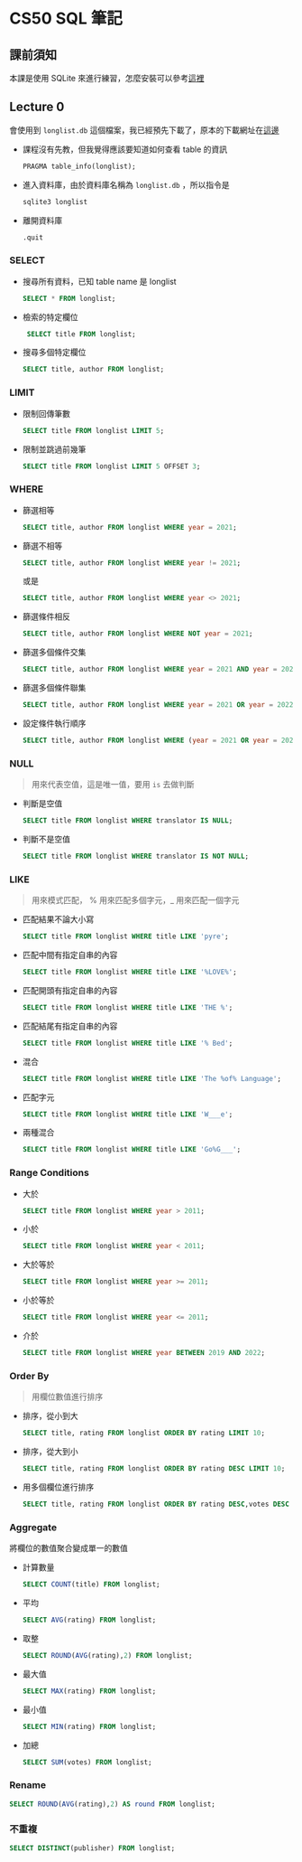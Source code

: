 # CS50 SQL 筆記

## 課前須知

本課是使用 SQLite 來進行練習，怎麼安裝可以參考[這裡](https://www.runoob.com/sqlite/sqlite-installation.html)

## **Lecture 0**

會使用到 `longlist.db` 這個檔案，我已經預先下載了，原本的下載網址在[這邊](https://cdn.cs50.net/sql/2023/x/lectures/0/src0/)



- 課程沒有先教，但我覺得應該要知道如何查看 table 的資訊

   ```sql
   PRAGMA table_info(longlist);
   ```

- 進入資料庫，由於資料庫名稱為 `longlist.db` ，所以指令是

   ```sql
   sqlite3 longlist
   ```

- 離開資料庫

   ```sql
   .quit
   ```

### **SELECT**

- 搜尋所有資料，已知 table name 是 longlist

   ```sql
   SELECT * FROM longlist;
   ```

- 檢索的特定欄位

   ```sql
    SELECT title FROM longlist;
   ```

- 搜尋多個特定欄位

   ```sql
   SELECT title, author FROM longlist; 
   ```

### **LIMIT**

- 限制回傳筆數

   ```sql
   SELECT title FROM longlist LIMIT 5;
   ```

- 限制並跳過前幾筆

   ```sql
   SELECT title FROM longlist LIMIT 5 OFFSET 3;
   ```

### **WHERE**

- 篩選相等

   ```sql
   SELECT title, author FROM longlist WHERE year = 2021;
   ```

- 篩選不相等

   ```sql
   SELECT title, author FROM longlist WHERE year != 2021;
   ```

   或是

   ```sql
   SELECT title, author FROM longlist WHERE year <> 2021;
   ```

- 篩選條件相反

   ```sql
   SELECT title, author FROM longlist WHERE NOT year = 2021;
   ```

- 篩選多個條件交集

   ```sql
   SELECT title, author FROM longlist WHERE year = 2021 AND year = 2022;
   ```

- 篩選多個條件聯集

   ```sql
   SELECT title, author FROM longlist WHERE year = 2021 OR year = 2022;
   ```

- 設定條件執行順序

   ```sql
   SELECT title, author FROM longlist WHERE (year = 2021 OR year = 2022) AND format != 'hardcover';
   ```

### **NULL**

> 用來代表空值，這是唯一值，要用 `is` 去做判斷

- 判斷是空值

   ```sql
   SELECT title FROM longlist WHERE translator IS NULL;
   ```

- 判斷不是空值

   ```sql
   SELECT title FROM longlist WHERE translator IS NOT NULL;
   ```

### **LIKE**

> 用來模式匹配， % 用來匹配多個字元，\_ 用來匹配一個字元

- 匹配結果不論大小寫

   ```sql
   SELECT title FROM longlist WHERE title LIKE 'pyre';
   ```

- 匹配中間有指定自串的內容

   ```sql
   SELECT title FROM longlist WHERE title LIKE '%LOVE%';
   ```

- 匹配開頭有指定自串的內容

   ```sql
   SELECT title FROM longlist WHERE title LIKE 'THE %';
   ```

- 匹配結尾有指定自串的內容

   ```sql
   SELECT title FROM longlist WHERE title LIKE '% Bed';
   ```

- 混合

   ```sql
   SELECT title FROM longlist WHERE title LIKE 'The %of% Language';
   ```

- 匹配字元

   ```sql
   SELECT title FROM longlist WHERE title LIKE 'W___e';
   ```

- 兩種混合

   ```sql
   SELECT title FROM longlist WHERE title LIKE 'Go%G___';
   ```

### **Range Conditions**

- 大於

   ```sql
   SELECT title FROM longlist WHERE year > 2011;
   ```

- 小於

   ```sql
   SELECT title FROM longlist WHERE year < 2011;
   ```

- 大於等於

   ```sql
   SELECT title FROM longlist WHERE year >= 2011;
   ```

- 小於等於

   ```sql
   SELECT title FROM longlist WHERE year <= 2011;
   ```

- 介於

   ```sql
   SELECT title FROM longlist WHERE year BETWEEN 2019 AND 2022;
   ```

### **Order By**

> 用欄位數值進行排序

- 排序，從小到大

   ```sql
   SELECT title, rating FROM longlist ORDER BY rating LIMIT 10;
   ```

- 排序，從大到小

   ```sql
   SELECT title, rating FROM longlist ORDER BY rating DESC LIMIT 10;
   ```

- 用多個欄位進行排序

   ```sql
   SELECT title, rating FROM longlist ORDER BY rating DESC,votes DESC LIMIT 10;
   ```

### Aggregate

將欄位的數值聚合變成單一的數值

- 計算數量

   ```sql
   SELECT COUNT(title) FROM longlist;
   ```

- 平均

   ```sql
   SELECT AVG(rating) FROM longlist;
   ```

- 取整

   ```sql
   SELECT ROUND(AVG(rating),2) FROM longlist;
   ```

- 最大值

   ```sql
   SELECT MAX(rating) FROM longlist;
   ```

- 最小值

   ```sql
   SELECT MIN(rating) FROM longlist;
   ```

- 加總

   ```sql
   SELECT SUM(votes) FROM longlist;
   ```

### Rename

```sql
SELECT ROUND(AVG(rating),2) AS round FROM longlist;
```

### 不重複

```sql
SELECT DISTINCT(publisher) FROM longlist;
```
